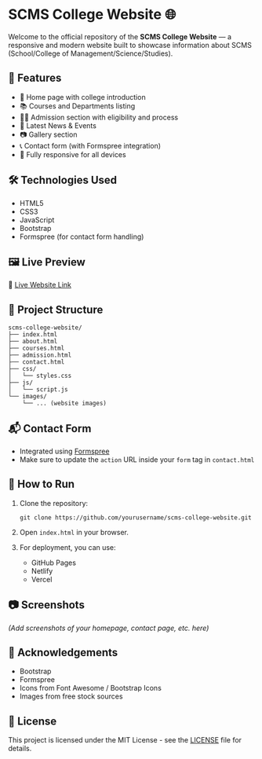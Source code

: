 # SCMS College Website 🌐

Welcome to the official repository of the **SCMS College Website** — a responsive and modern website built to showcase information about SCMS (School/College of Management/Science/Studies).

## 🚀 Features

- 🏫 Home page with college introduction  
- 📚 Courses and Departments listing  
- 🧑‍🎓 Admission section with eligibility and process  
- 📰 Latest News & Events  
- 📷 Gallery section  
- 📞 Contact form (with Formspree integration)  
- 📱 Fully responsive for all devices  

## 🛠️ Technologies Used

- HTML5  
- CSS3  
- JavaScript  
- Bootstrap  
- Formspree (for contact form handling)

## 🖼️ Live Preview

🔗 [Live Website Link](https://college-website-tau-lemon.vercel.app/)  


## 📁 Project Structure

```
scms-college-website/
├── index.html
├── about.html
├── courses.html
├── admission.html
├── contact.html
├── css/
│   └── styles.css
├── js/
│   └── script.js
└── images/
    └── ... (website images)
```

## 📬 Contact Form

- Integrated using [Formspree](https://formspree.io/)  
- Make sure to update the `action` URL inside your `form` tag in `contact.html`

## 📌 How to Run

1. Clone the repository:
   ```
   git clone https://github.com/yourusername/scms-college-website.git
   ```
2. Open `index.html` in your browser.

3. For deployment, you can use:
   - GitHub Pages
   - Netlify
   - Vercel

## 📷 Screenshots

*(Add screenshots of your homepage, contact page, etc. here)*

## 🙌 Acknowledgements

- Bootstrap  
- Formspree  
- Icons from Font Awesome / Bootstrap Icons  
- Images from free stock sources

## 📃 License

This project is licensed under the MIT License - see the [LICENSE](LICENSE) file for details.
